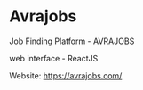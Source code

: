 # Avrajobs
Job Finding Platform - AVRAJOBS

web interface - ReactJS


Website: https://avrajobs.com/
